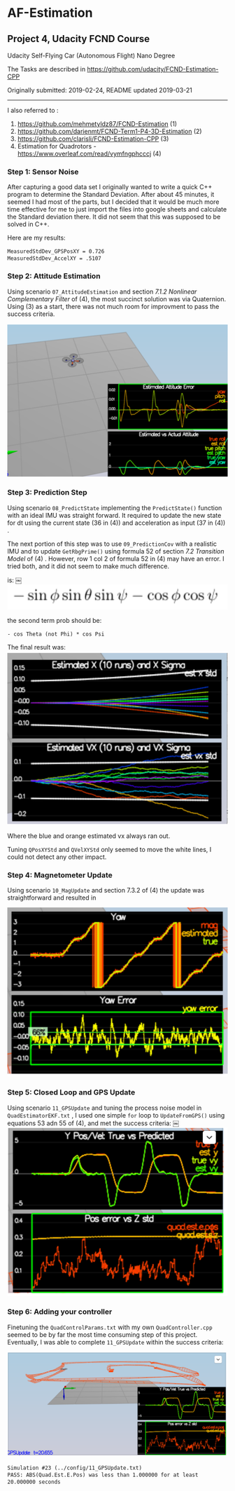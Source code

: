 # AF-Estimation
## Project 4, Udacity FCND Course 
Udacity Self-Flying Car (Autonomous Flight) Nano Degree  

The Tasks are described in https://github.com/udacity/FCND-Estimation-CPP

Originally submitted: 2019-02-24, README updated 2019-03-21 
____

I also referred to :
1. https://github.com/mehmetyldz87/FCND-Estimation (1)
2. https://github.com/darienmt/FCND-Term1-P4-3D-Estimation (2)
3. https://github.com/clarisli/FCND-Estimation-CPP (3)
4. Estimation for Quadrotors -  https://www.overleaf.com/read/vymfngphcccj (4)


### Step 1: Sensor Noise

After capturing  a good data set I originally wanted to write a quick C++ program to determine the Standard Deviation. After about 45 minutes, it seemed I had most of the parts, but I decided that it would be much more time effective for me to just import the files into google sheets and calculate the Standard deviation there. It did not seem that this was supposed to be solved in C++. 

Here are my results:

```
MeasuredStdDev_GPSPosXY = 0.726
MeasuredStdDev_AccelXY = .5107
```


### Step 2: Attitude Estimation

Using scenario `07_AttitudeEstimation` and section *7.1.2 Nonlinear Complementary Filter* of (4), the most succinct solution was via Quaternion. Using (3) as a start, there was not much room for improvment to pass the success criteria.

![image1](./images/image1.png)

### Step 3: Prediction Step

Using scenario `08_PredictState` implementing the `PredictState()` function with an ideal IMU was straight forward. It required to update the  new state for dt using the current state (36 in (4)) and acceleration as input (37 in (4)) .  

The next portion of this step was to use `09_PredictionCov` with a realistic IMU and to update  `GetRbgPrime()` using formula 52 of section *7.2 Transition Model* of (4) . However, row 1 col 2 of formula 52 in (4) may have an error. I tried both, and it did not seem to make much difference.

is:        ￼
![image2](./images/image2.png)


the second term prob should be:   
```
- cos Theta (not Phi) * cos Psi
```

The final result was:
![image3](./images/image3.png)

Where the blue and orange estimated vx always ran out.

Tuning `QPosXYStd` and `QVelXYStd` only seemed to move the white lines, I could not detect any other impact.


### Step 4: Magnetometer Update

Using scenario  `10_MagUpdate`  and section 7.3.2 of (4) the update was straightforward and resulted in  

![image4](./images/image4.png)

### Step 5: Closed Loop and GPS Update

Using scenario `11_GPSUpdate` and tuning  the process noise model in `QuadEstimatorEKF.txt` , I used one simple `for` loop to `UpdateFromGPS()` using equations 53 adn 55 of (4), and met the success criteria:
￼
![image5](./images/image5.png)

### Step 6: Adding your controller

Finetuning the `QuadControlParams.txt` with my own `QuadController.cpp` seemed to be by far the most time consuming step of this project. Eventually, I was able to complete  `11_GPSUpdate` within the success criteria:

![image6](./images/image6.png)

```
Simulation #23 (../config/11_GPSUpdate.txt)
PASS: ABS(Quad.Est.E.Pos) was less than 1.000000 for at least 20.000000 seconds
```
